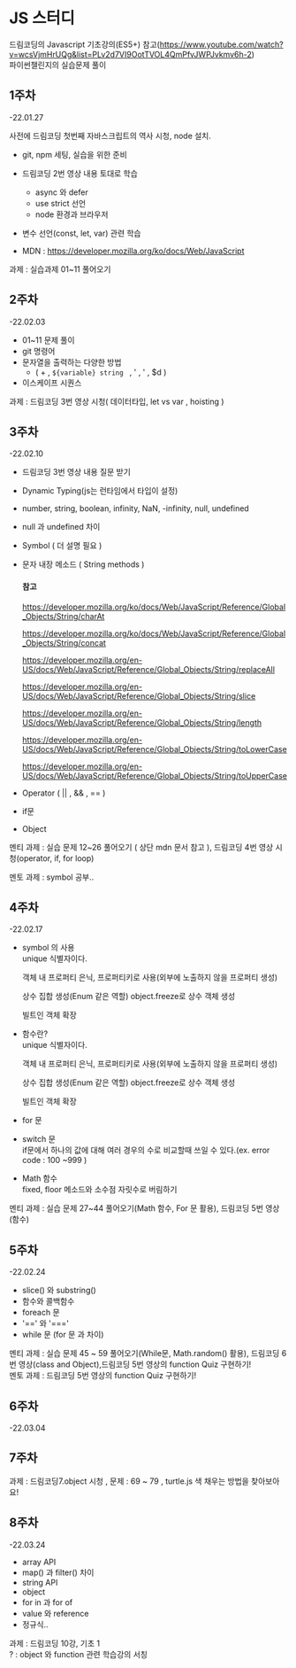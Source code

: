 # JS 스터디

드림코딩의 Javascript 기초강의(ES5+) 참고(https://www.youtube.com/watch?v=wcsVjmHrUQg&list=PLv2d7VI9OotTVOL4QmPfvJWPJvkmv6h-2)  
파이썬챌린지의 실습문제 풀이

## 1주차

-22.01.27

사전에 드림코딩 첫번째 자바스크립트의 역사 시청, node 설치.

- git, npm 세팅, 실습을 위한 준비
- 드림코딩 2번 영상 내용 토대로 학습

  - async 와 defer
  - use strict 선언
  - node 환경과 브라우저

- 변수 선언(const, let, var) 관련 학습
- MDN : https://developer.mozilla.org/ko/docs/Web/JavaScript

과제 : 실습과제 01~11 풀어오기

## 2주차

-22.02.03

- 01~11 문제 풀이
- git 명령어
- 문자열을 출력하는 다양한 방법
  - ( + , `${variable} string ` , ' , ' , $d )
- 이스케이프 시퀀스

과제 : 드림코딩 3번 영상 시청( 데이터타입, let vs var , hoisting )

## 3주차

-22.02.10

- 드림코딩 3번 영상 내용 질문 받기
- Dynamic Typing(js는 런타임에서 타입이 설정)
- number, string, boolean, infinity, NaN, -infinity, null, undefined

- null 과 undefined 차이

- Symbol ( 더 설명 필요 )

- 문자 내장 메소드 ( String methods )

  #### 참고

  https://developer.mozilla.org/ko/docs/Web/JavaScript/Reference/Global_Objects/String/charAt

  https://developer.mozilla.org/ko/docs/Web/JavaScript/Reference/Global_Objects/String/concat

  https://developer.mozilla.org/en-US/docs/Web/JavaScript/Reference/Global_Objects/String/replaceAll

  https://developer.mozilla.org/en-US/docs/Web/JavaScript/Reference/Global_Objects/String/slice

  https://developer.mozilla.org/en-US/docs/Web/JavaScript/Reference/Global_Objects/String/length

  https://developer.mozilla.org/en-US/docs/Web/JavaScript/Reference/Global_Objects/String/toLowerCase

  https://developer.mozilla.org/en-US/docs/Web/JavaScript/Reference/Global_Objects/String/toUpperCase

- Operator ( || , && , == )
- if문
- Object

멘티 과제 : 실습 문제 12~26 풀어오기 ( 상단 mdn 문서 참고 ), 드림코딩 4번 영상 시청(operator, if, for loop)

멘토 과제 : symbol 공부..

## 4주차

-22.02.17

- symbol 의 사용  
  unique 식별자이다.

  객체 내 프로퍼티 은닉, 프로퍼티키로 사용(외부에 노출하지 않을 프로퍼티 생성)

  상수 집합 생성(Enum 같은 역할) object.freeze로 상수 객체 생성

  빌트인 객체 확장

- 함수란?  
  unique 식별자이다.

  객체 내 프로퍼티 은닉, 프로퍼티키로 사용(외부에 노출하지 않을 프로퍼티 생성)

  상수 집합 생성(Enum 같은 역할) object.freeze로 상수 객체 생성

  빌트인 객체 확장

- for 문
- switch 문  
  if문에서 하나의 값에 대해 여러 경우의 수로 비교할때 쓰일 수 있다.(ex. error code : 100 ~999 )
- Math 함수  
  fixed, floor 메소드와 소수점 자릿수로 버림하기

멘티 과제 : 실습 문제 27~44 풀어오기(Math 함수, For 문 활용), 드림코딩 5번 영상 (함수)

## 5주차

-22.02.24

- slice() 와 substring()
- 함수와 콜백함수
- foreach 문
- '==' 와 '==='
- while 문 (for 문 과 차이)

멘티 과제 : 실습 문제 45 ~ 59 풀어오기(While문, Math.random() 활용), 드림코딩 6번 영상(class and Object),드림코딩 5번 영상의 function Quiz 구현하기!  
멘토 과제 : 드림코딩 5번 영상의 function Quiz 구현하기!

## 6주차

-22.03.04

## 7주차

과제 : 드림코딩7.object 시청 , 문제 : 69 ~ 79 , turtle.js 색 채우는 방법을 찾아보아요!

## 8주차

-22.03.24

- array API
- map() 과 filter() 차이
- string API
- object
- for in 과 for of
- value 와 reference
- 정규식..

과제 : 드림코딩 10강, 기초 1  
? : object 와 function 관련 학습강의 서칭
